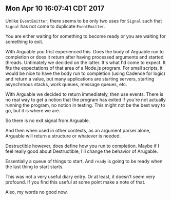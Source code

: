 ## Mon Apr 10 16:07:41 CDT 2017

Unlike `EventEmitter`, there seems to be only two uses for `Signal` such that
`Signal` has not come to duplicate `EventEmitter`.

You are either waiting for something to become ready or you are waiting for
something to exit.

With Arguable you frist experienced this. Does the body of Arguable run to
completion or does it return after having processed arguments and started
threads. Untimately we decided on the latter. It's what I'd come to expect. It
fits the expectations of that area of a Node.js program. For small scripts, it
would be nice to have the body run to completion (using Cadence for logic) and
return a value, but many applications are starting servers, starting
asynchrnous stacks, work queues, message queues, etc.

With Arguable we decided to return immediately, then use events. There is no
real way to get a notion that the program has exited if you're not actually
running the program, no notion in testing. This might not be the best way to go,
but it is where we are.

So there is no exit signal from Arguable.

And then when used in other contexts, as an argument parser alone, Arguable will
return a structure or whatever is needed.

Destructible however, does define how you run to completion. Maybe if I feel
really good about Destructible, I'll change the behavior of Arugable.

Essentially a queue of things to start. And `ready` is going to be ready when
the last thing to start starts.

This was not a very useful diary entry. Or at least, it doesn't seem very
profound. If you find this useful at some point make a note of that.

Also, my words no good now.
